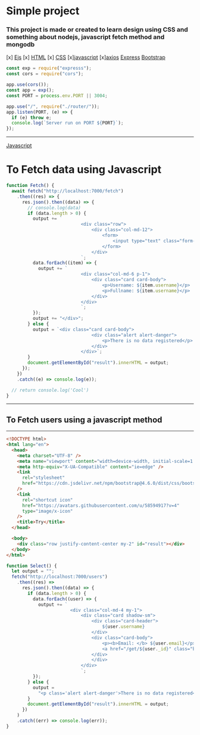 # Simple project

### This project is made or created to learn design using CSS and something about nodejs, javascript fetch method and mongodb

[x] [Ejs]("https://www.npmjs.com/ejs", "For the user interface you're seen")
[x] [HTML]("https://www.npmjs.com/ejs", "For the user interface you're seen")
[x] [CSS]("https://www.npmjs.com/ejs", "For the user interface you're seen")
[x][javascript]("https://www.npmjs.com/express", "For the user interface you're seen")
[x][axios]("https://www.npmjs.com/express", "For the user interface you're seen")
[Express]("https://www.npmjs.com/express", "For the user interface you're seen")
[Bootstrap]("https://www.npmjs.com/bootstrap", "For the user interface you're seen")

```javascript
const exp = require("expresss");
const cors = require("cors");

app.use(cors());
const app = exp();
const PORT = process.env.PORT || 3004;

app.use("/", require("./router/"));
app.listen(PORT, (e) => {
  if (e) throw e;
  console.log(`Server run on PORT ${PORT}`);
});
```

---

[Javascript]("w3schools.com", "Javascript")

# To Fetch data using Javascript

```javascript
function Fetch() {
  await fetch("http://localhost:7000/fetch")
    .then((res) => {
      res.json().then((data) => {
        // console.log(data)
        if (data.length > 0) {
          output += `
                            <div class="row">
                                <div class="col-md-12">
                                    <form>
                                        <input type="text" class="form-control" name="search" id="search" placeholder="Search..."/>
                                    </form>
                                </div>
                            `;
          data.forEach((item) => {
            output += `
                            <div class="col-md-6 p-1">
                                <div class="card card-body">
                                    <p>Username: ${item.username}</p>
                                    <p>Fullname: ${item.username}</p>
                                </div>
                            </div>
                            `;
          });
          output += "</div>";
        } else {
          output = `<div class="card card-body">
                                <div class="alert alert-danger">
                                    <p>There is no data registered</p>
                                </div>
                            </div>`;
        }
        document.getElementById("result").innerHTML = output;
      });
    })
    .catch((e) => console.log(e));

  // return console.log('Cool')
}
```

---

## To Fetch users using a javascript method

---

```html
<!DOCTYPE html>
<html lang="en">
  <head>
    <meta charset="UTF-8" />
    <meta name="viewport" content="width=device-width, initial-scale=1.0" />
    <meta http-equiv="X-UA-Compatible" content="ie=edge" />
    <link
      rel="stylesheet"
      href="https://cdn.jsdelivr.net/npm/bootstrap@4.6.0/dist/css/bootstrap.min.css"
    />
    <link
      rel="shortcut icon"
      href="https://avatars.githubusercontent.com/u/58594917?v=4"
      type="image/x-icon"
    />
    <title>Try</title>
  </head>

  <body>
    <div class="row justify-content-center my-2" id="result"></div>
  </body>
</html>
```

```javascript
function Select() {
  let output = "";
  fetch("http://localhost:7000/users")
    .then((res) =>
      res.json().then((data) => {
        if (data.length > 0) {
          data.forEach((user) => {
            output += `
                        <div class="col-md-4 my-1">
                            <div class="card shadow-sm">
                                <div class="card-header">
                                    ${user.username}
                                </div>
                                <div class="card-body">
                                    <p><b>Email: </b> ${user.email}</p>
                                    <a href="/get/${user._id}" class="btn btn-sm btn-warning">Ready more</a>
                                </div>
                                </div>
                            </div>
                            `;
          });
        } else {
          output =
            "<p class='alert alert-danger'>There is no data registered</p>";
        }
        document.getElementById("result").innerHTML = output;
      })
    )
    .catch((err) => console.log(err));
}
```
